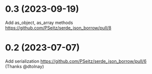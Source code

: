 0.3 (2023-09-19)
==================

Add as_object, as_array methods https://github.com/PSeitz/serde_json_borrow/pull/8

0.2 (2023-07-07)
==================

Add serialization https://github.com/PSeitz/serde_json_borrow/pull/6 (Thanks @dtolnay) 
